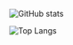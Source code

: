 ![GitHub stats](https://github-readme-stats.vercel.app/api?username=CharlesHim&show_icons=true&theme=transparent&hide=prs,contribs,stars&show_icons=false&hide_rank=true&card_width=300)    

  

 

![Top Langs](https://github-readme-stats.vercel.app/api/top-langs/?username=CharlesHim&layout=compact)    





<!---
CharlesHim/CharlesHim is a ✨ special ✨ repository because its `README.md` (this file) appears on your GitHub profile.
You can click the Preview link to take a look at your changes.
--->
